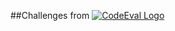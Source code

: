 ##Challenges from [![CodeEval Logo](http://www.silicontap.com/images/logos/codeeval.png)](https://www.codeeval.com)